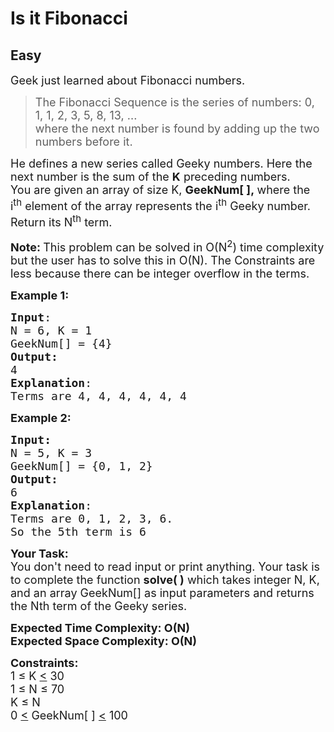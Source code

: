 # Is it Fibonacci
## Easy
<div class="problems_problem_content__Xm_eO"><p><span style="font-size:18px">Geek just learned&nbsp;about Fibonacci numbers. </span></p>

<blockquote>
<p><span style="font-size:18px">The Fibonacci Sequence is the series of numbers:&nbsp;0, 1, 1, 2, 3, 5, 8, 13, ...</span><br>
<span style="font-size:18px">where the next number is found by adding up the two numbers before it.</span></p>
</blockquote>

<p><span style="font-size:18px">He defines a new series called&nbsp;Geeky numbers. Here the next number&nbsp;is the sum of the <strong>K</strong> preceding numbers.<br>
You are given an array of size K,&nbsp;<strong>GeekNum[ ],&nbsp;</strong>where the i<sup>th</sup>&nbsp;element of the array represents the i<sup>th</sup>&nbsp;Geeky&nbsp;number. Return its N<sup>th</sup>&nbsp;term.</span></p>

<p><strong><span style="font-size:18px">Note:&nbsp;</span></strong><span style="font-size:18px">This problem can be solved in O(N<sup>2</sup>) time complexity but the user has to solve this in O(N). The Constraints are less because there can be integer overflow in the terms.</span></p>

<p><span style="font-size:18px"><strong>Example 1:</strong></span></p>

<pre><span style="font-size:18px"><strong>Input</strong>:
N = 6, K = 1
GeekNum[] = {4}
<strong>Output:</strong>&nbsp;
4
<strong>Explanation</strong>: 
Terms are 4, 4, 4, 4, 4, 4</span></pre>

<p><span style="font-size:18px"><strong>Example 2:</strong></span></p>

<pre><span style="font-size:18px"><strong>Input:</strong>
N = 5, K = 3
GeekNum[] = {0, 1, 2}
<strong>Output:&nbsp;
</strong>6
<strong>Explanation</strong>: 
Terms are 0, 1, 2, 3, 6.
So the 5th term is 6</span>
</pre>

<p><span style="font-size:18px"><strong>Your Task:&nbsp;&nbsp;</strong><br>
You don't need to read input or print anything. Your task is to complete the function <strong>solve( )</strong>&nbsp;which takes integer N, K, and an array GeekNum[] as input parameters&nbsp;and returns the Nth term of the Geeky series.</span></p>

<p><span style="font-size:18px"><strong>Expected Time Complexity: O(N)<br>
Expected Space Complexity: O(N)</strong></span></p>

<p><span style="font-size:18px"><strong>Constraints:</strong><br>
1 ≤ K <u>&lt;</u>&nbsp;30<br>
1&nbsp;≤ N&nbsp;≤ 70<br>
K&nbsp;≤ N<br>
0&nbsp;<u>&lt;</u>&nbsp;GeekNum[ ] <u>&lt;</u>&nbsp;100</span></p>
</div>